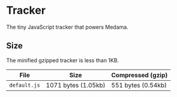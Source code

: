 # Tracker

The tiny JavaScript tracker that powers Medama.

## Size

The minified gzipped tracker is less than 1KB.

| File         | Size                | Compressed (gzip)  |
| ------------ | ------------------- | ------------------ |
| `default.js` | 1071 bytes (1.05kb) | 551 bytes (0.54kb) |

